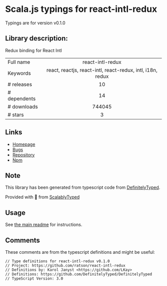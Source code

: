 
# Scala.js typings for react-intl-redux

Typings are for version v0.1.0

## Library description:
Redux binding for React Intl

|                    |                 |
| ------------------ | :-------------: |
| Full name          | react-intl-redux |
| Keywords           | react, reactjs, react-intl, react-redux, intl, i18n, redux |
| # releases         | 10 |
| # dependents       | 14 |
| # downloads        | 744045 |
| # stars            | 3 |

## Links
- [Homepage](https://github.com/ratson/react-intl-redux#readme)
- [Bugs](https://github.com/ratson/react-intl-redux/issues)
- [Repository](https://github.com/ratson/react-intl-redux)
- [Npm](https://www.npmjs.com/package/react-intl-redux)
    


## Note
This library has been generated from typescript code from [DefinitelyTyped](https://definitelytyped.org).

Provided with :purple_heart: from [ScalablyTyped](https://github.com/oyvindberg/ScalablyTyped)

## Usage
See [the main readme](../../readme.md) for instructions.

## Comments

These comments are from the typescript definitions and might be useful:
```
// Type definitions for react-intl-redux v0.1.0
// Project: https://github.com/ratson/react-intl-redux
// Definitions by: Karol Janyst <https://github.com/LKay>
// Definitions: https://github.com/DefinitelyTyped/DefinitelyTyped
// TypeScript Version: 3.0

```

